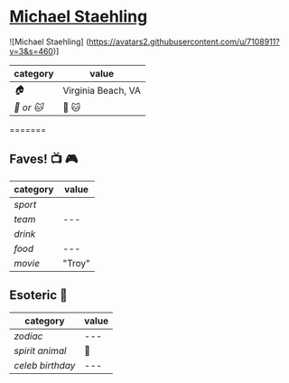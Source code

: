 # [Michael Staehling](https://github.com/MStaehling)

![Michael Staehling]
(https://avatars2.githubusercontent.com/u/7108911?v=3&s=460)]

| category | value |
|-----------|-------|
| _:house:_ | Virginia Beach, VA |
| _:dog: or :cat:_ | :dog: :cat: |
=======


## Faves! :tv: :video_game:

| category | value |
|----------|--------|
| _sport_  |  |
| _team_   | --- |
| _drink_  |  |
| _food_   | --- |
| _movie_  | "Troy" |

## Esoteric :crystal_ball:

| category | value |
|----------|-------|
| _zodiac_ | --- |
| _spirit animal_ | :tiger: |
| _celeb birthday_ | --- |
